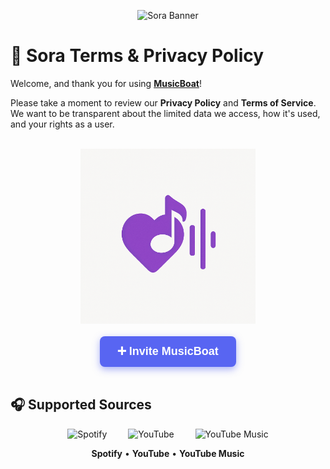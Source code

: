 <p align="center">
  <img src="https://capsule-render.vercel.app/api?type=waving&color=gradient&height=200&section=header&text=MusicBoat&fontSize=80&fontAlignY=35&animation=twinkling&fontColor=gradient" alt="Sora Banner" />
</p>

# 📜 Sora Terms & Privacy Policy

Welcome, and thank you for using **[MusicBoat](https://discord.com/oauth2/authorize?client_id=1376612318619766814&permissions=3533840&integration_type=0&scope=applications.commands+bot)**!

Please take a moment to review our **Privacy Policy** and **Terms of Service**. We want to be transparent about the limited data we access, how it's used, and your rights as a user.

<br/>

<div align="center">
  <img src="/images/musicboat.png" alt="MusicBoat" width="280" />
</div>

<br/>

<div align="center">
  <a href="https://discord.com/oauth2/authorize?client_id=1376612318619766814&permissions=3533840&integration_type=0&scope=applications.commands+bot" target="_blank" 
     style="
       background-color: #5865F2;
       color: white;
       padding: 14px 28px;
       font-weight: 700;
       font-size: 18px;
       text-decoration: none;
       border-radius: 8px;
       font-family: Arial, sans-serif;
       display: inline-block;
       box-shadow: 0 4px 12px rgba(88, 101, 242, 0.5);
       cursor: pointer;
     "
  >
    ➕ Invite MusicBoat
  </a>
</div>

<br/>

## 🎧 Supported Sources

<div align="center">
  <img src="https://cdn-icons-png.flaticon.com/512/174/174872.png" alt="Spotify" width="40" style="margin: 0 15px;" />
  <img src="https://cdn-icons-png.flaticon.com/512/1384/1384060.png" alt="YouTube" width="40" style="margin: 0 15px;" />
  <img src="https://cdn-icons-png.flaticon.com/512/5968/5968985.png" alt="YouTube Music" width="40" style="margin: 0 15px;" />
  <p><strong>Spotify</strong> • <strong>YouTube</strong> • <strong>YouTube Music</strong></p>
</div>
